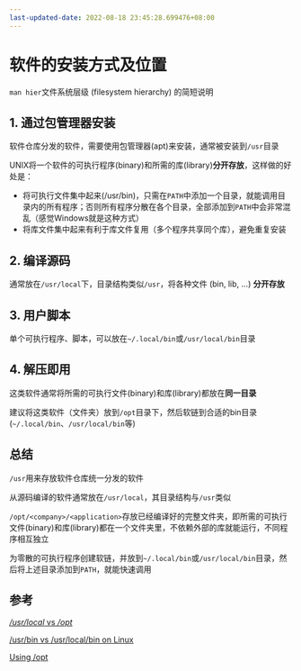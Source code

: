 ```yaml
---
last-updated-date: 2022-08-18 23:45:28.699476+08:00
---
```


# 软件的安装方式及位置

`man hier`文件系统层级 (filesystem hierarchy) 的简短说明

## 1. 通过包管理器安装

软件仓库分发的软件，需要使用包管理器(apt)来安装，通常被安装到`/usr`目录

UNIX将一个软件的可执行程序(binary)和所需的库(library)**分开存放**，这样做的好处是：

- 将可执行文件集中起来(/usr/bin)，只需在`PATH`中添加一个目录，就能调用目录内的所有程序；否则所有程序分散在各个目录，全部添加到`PATH`中会非常混乱（感觉Windows就是这种方式）
- 将库文件集中起来有利于库文件复用（多个程序共享同个库），避免重复安装

## 2. 编译源码

通常放在`/usr/local`下，目录结构类似`/usr`，将各种文件 (bin, lib, ...) **分开存放**

## 3. 用户脚本

单个可执行程序、脚本，可以放在`~/.local/bin`或`/usr/local/bin`目录

## 4. 解压即用

这类软件通常将所需的可执行文件(binary)和库(library)都放在**同一目录**

建议将这类软件（文件夹）放到`/opt`目录下，然后软链到合适的bin目录 (`~/.local/bin`、`/usr/local/bin`等)

## 总结

`/usr`用来存放软件仓库统一分发的软件

从源码编译的软件通常放在`/usr/local`，其目录结构与`/usr`类似

`/opt/<company>/<application>`存放已经编译好的完整文件夹，即所需的可执行文件(binary)和库(library)都在一个文件夹里，不依赖外部的库就能运行，不同程序相互独立

为零散的可执行程序创建软链，并放到`~/.local/bin`或`/usr/local/bin`目录，然后将上述目录添加到`PATH`，就能快速调用

## 参考

[*/usr/local* vs */opt*](https://www.baeldung.com/linux/opt-directory#usrlocal-vs-opt)

[/usr/bin vs /usr/local/bin on Linux](https://unix.stackexchange.com/a/8658)

[Using /opt](https://www.baeldung.com/linux/opt-directory#using-opt)
